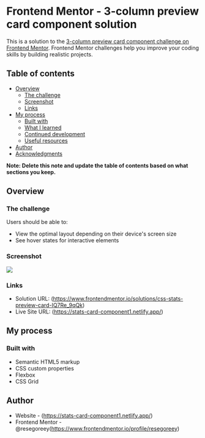 # Frontend Mentor - 3-column preview card component solution

This is a solution to the [3-column preview card component challenge on Frontend Mentor](https://www.frontendmentor.io/challenges/3column-preview-card-component-pH92eAR2-). Frontend Mentor challenges help you improve your coding skills by building realistic projects. 

## Table of contents

- [Overview](#overview)
  - [The challenge](#the-challenge)
  - [Screenshot](#screenshot)
  - [Links](#links)
- [My process](#my-process)
  - [Built with](#built-with)
  - [What I learned](#what-i-learned)
  - [Continued development](#continued-development)
  - [Useful resources](#useful-resources)
- [Author](#author)
- [Acknowledgments](#acknowledgments)

**Note: Delete this note and update the table of contents based on what sections you keep.**

## Overview

### The challenge

Users should be able to:

- View the optimal layout depending on their device's screen size
- See hover states for interactive elements

### Screenshot

![](./screenshot.jpg)



### Links

- Solution URL: (https://www.frontendmentor.io/solutions/css-stats-preview-card-IQ7Re_9qQk)
- Live Site URL: (https://stats-card-component1.netlify.app/)

## My process

### Built with

- Semantic HTML5 markup
- CSS custom properties
- Flexbox
- CSS Grid


## Author

- Website - (https://stats-card-component1.netlify.app/)
- Frontend Mentor - @resegoreey(https://www.frontendmentor.io/profile/resegoreey)


